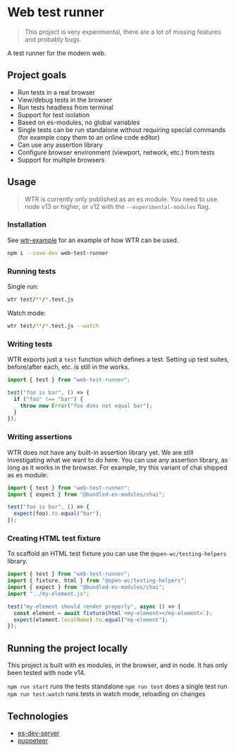 # Web test runner

> This project is very experimental, there are a lot of missing features and probably bugs.

A test runner for the modern web.

## Project goals

- Run tests in a real browser
- View/debug tests in the browser
- Run tests headless from terminal
- Support for test isolation
- Based on es-modules, no global variables
- Single tests can be run standalone without requiring special commands (for example copy them to an online code editor)
- Can use any assertion library
- Configure browser environment (viewport, network, etc.) from tests
- Support for multiple browsers

## Usage

> WTR is currently only published as an es module. You need to use node v13 or higher, or v12 with the `--experimental-modules` flag.

### Installation

See [wtr-example](https://github.com/LarsDenBakker/wtr-example) for an example of how WTR can be used.

```bash
npm i --save-dev web-test-runner
```

### Running tests

Single run:

```bash
wtr test/**/*.test.js
```

Watch mode:

```bash
wtr test/**/*.test.js --watch
```

### Writing tests

WTR exports just a `test` function which defines a test. Setting up test suites, before/after each, etc. is still in the works.

```js
import { test } from "web-test-runner";

test("foo is bar", () => {
  if ("foo" !== "bar") {
    throw new Error("foo does not equal bar");
  }
});
```

### Writing assertions

WTR does not have any built-in assertion library yet. We are still investigating what we want to do here. You can use any assertion library, as long as it works in the browser. For example, try this variant of chai shipped as es module:

```js
import { test } from "web-test-runner";
import { expect } from "@bundled-es-modules/chai";

test("foo is bar", () => {
  expect(foo).to.equal("bar");
});
```

### Creating HTML test fixture

To scaffold an HTML test fixture you can use the `@open-wc/testing-helpers` library.

```js
import { test } from "web-test-runner";
import { fixture, html } from "@open-wc/testing-helpers";
import { expect } from "@bundled-es-modules/chai";
import "../my-element.js";

test("my-element should render properly", async () => {
  const element = await fixture(html`<my-element></my-element>`);
  expect(element.localName).to.equal("my-element");
});
```

## Running the project locally

This project is built with es modules, in the browser, and in node. It has only been tested with node v14.

`npm run start` runs the tests standalone
`npm run test` does a single test run
`npm run test:watch` runs tests in watch mode, reloading on changes

## Technologies

- [es-dev-server](https://www.npmjs.com/package/es-dev-server)
- [puppeteer](https://www.npmjs.com/package/puppeteer)

